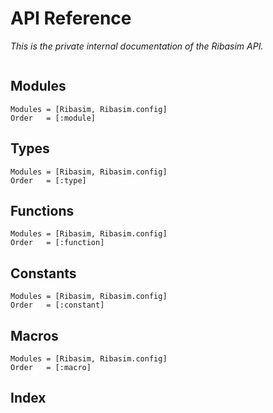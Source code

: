 # API Reference
*This is the private internal documentation of the Ribasim API.*

```@contents
```

## Modules

```@autodocs
Modules = [Ribasim, Ribasim.config]
Order   = [:module]
```

## Types

```@autodocs
Modules = [Ribasim, Ribasim.config]
Order   = [:type]
```

## Functions

```@autodocs
Modules = [Ribasim, Ribasim.config]
Order   = [:function]
```

## Constants

```@autodocs
Modules = [Ribasim, Ribasim.config]
Order   = [:constant]
```

## Macros

```@autodocs
Modules = [Ribasim, Ribasim.config]
Order   = [:macro]
```

## Index

```@index
```
